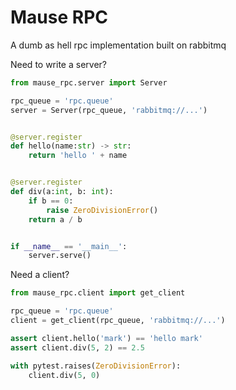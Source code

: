 Mause RPC
=========

A dumb as hell rpc implementation built on rabbitmq

Need to write a server?

```py
from mause_rpc.server import Server

rpc_queue = 'rpc.queue'
server = Server(rpc_queue, 'rabbitmq://...')


@server.register
def hello(name:str) -> str:
    return 'hello ' + name


@server.register
def div(a:int, b: int):
    if b == 0:
        raise ZeroDivisionError()
    return a / b


if __name__ == '__main__':
    server.serve()

```

Need a client?

```py
from mause_rpc.client import get_client

rpc_queue = 'rpc.queue'
client = get_client(rpc_queue, 'rabbitmq://...')

assert client.hello('mark') == 'hello mark'
assert client.div(5, 2) == 2.5

with pytest.raises(ZeroDivisionError):
    client.div(5, 0)
```
